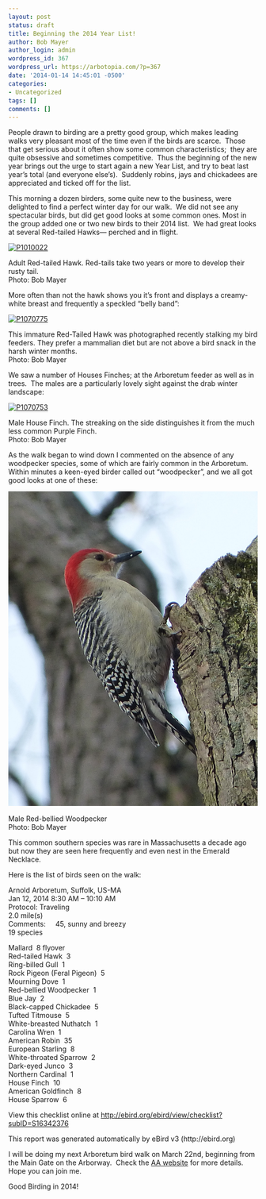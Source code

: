 ```yaml
---
layout: post
status: draft
title: Beginning the 2014 Year List!
author: Bob Mayer
author_login: admin
wordpress_id: 367
wordpress_url: https://arbotopia.com/?p=367
date: '2014-01-14 14:45:01 -0500'
categories:
- Uncategorized
tags: []
comments: []
---
```










<p>People drawn to birding are a pretty good group, which makes leading walks very pleasant most of the time even if the birds are scarce.&nbsp; Those that get serious about it often show some common characteristics;&nbsp; they are quite obsessive and sometimes competitive.&nbsp; Thus the beginning of the new year brings out the urge to start again a new Year List, and try to beat last year&rsquo;s total (and everyone else&rsquo;s).&nbsp; Suddenly robins, jays and chickadees are appreciated and ticked off for the list.</p>





<p>This morning a dozen birders, some quite new to the business, were delighted to find a perfect winter day for our walk.&nbsp; We did not see any spectacular birds, but did get good looks at some common ones. Most in the group added one or two new birds to their 2014 list.&nbsp; We had great looks at several Red-tailed Hawks&mdash; perched and in flight.</p>


<p><!-- wp:image {"id":693,"linkDestination":"custom"} --></p>
 <a href="/images/2014/01/P1010022.jpg"><img src="/images/2014/01/P1010022.jpg" alt="P1010022" class="wp-image-693"/></a>





<p>Adult Red-tailed Hawk. Red-tails take two years or more to develop their rusty tail.<br>Photo: Bob Mayer</p>





<p>More often than not the hawk shows you it&rsquo;s front and displays a creamy-white breast and frequently a speckled &ldquo;belly band&rdquo;:</p>


<p><!-- wp:image {"id":694,"linkDestination":"custom"} --></p>
 <a href="/images/2014/01/P1070775.jpg"><img src="/images/2014/01/P1070775.jpg" alt="P1070775" class="wp-image-694"/></a>





<p>This immature Red-Tailed Hawk was photographed recently stalking my bird feeders. They prefer a mammalian diet but are not above a bird snack in the harsh winter months.<br>Photo: Bob Mayer</p>





<p>We saw a number of Houses Finches; at the Arboretum feeder as well as in trees.&nbsp; The males are a particularly lovely sight against the drab winter landscape:</p>


<p><!-- wp:image {"id":696,"linkDestination":"custom"} --></p>
 <a href="/images/2014/01/P1070753.jpg"><img src="/images/2014/01/P1070753.jpg" alt="P1070753" class="wp-image-696"/></a>





<p>Male House Finch. The streaking on the side distinguishes it from the much less common Purple Finch.<br>Photo: Bob Mayer</p>





<p>As the walk began to wind down I commented on the absence of any woodpecker species, some of which are fairly common in the Arboretum.&nbsp; Within minutes a keen-eyed birder called out &ldquo;woodpecker&rdquo;, and we all got good looks at one of these:</p>


<p><!-- wp:image {"id":354,"linkDestination":"custom"} --></p>
 <a href="/images/2013/03/P1030156.jpg"><img src="/images/2013/03/P1030156.jpg" alt="P1030156" class="wp-image-354"/></a>





<p>Male Red-bellied Woodpecker<br>Photo: Bob Mayer</p>





<p>This common southern species was rare in Massachusetts a decade ago but now they are seen here frequently and even nest in the Emerald Necklace.</p>





<p>Here is the list of birds seen on the walk:</p>





<p>Arnold Arboretum, Suffolk, US-MA<br>Jan 12, 2014 8:30 AM &ndash; 10:10 AM<br>Protocol: Traveling<br>2.0 mile(s)<br>Comments:&nbsp;&nbsp;&nbsp;&nbsp; 45, sunny and breezy<br>19 species</p>





<p>Mallard&nbsp; 8 flyover<br>Red-tailed Hawk&nbsp; 3<br>Ring-billed Gull&nbsp; 1<br>Rock Pigeon (Feral Pigeon)&nbsp; 5<br>Mourning Dove&nbsp; 1<br>Red-bellied Woodpecker&nbsp; 1<br>Blue Jay&nbsp; 2<br>Black-capped Chickadee&nbsp; 5<br>Tufted Titmouse&nbsp; 5<br>White-breasted Nuthatch&nbsp; 1<br>Carolina Wren&nbsp; 1<br>American Robin&nbsp; 35<br>European Starling&nbsp; 8<br>White-throated Sparrow&nbsp; 2<br>Dark-eyed Junco&nbsp; 3<br>Northern Cardinal&nbsp; 1<br>House Finch&nbsp; 10<br>American Goldfinch&nbsp; 8<br>House Sparrow&nbsp; 6</p>





<p>View this checklist online at <a href="https://ebird.org/view/checklist/S16342376">http://ebird.org/ebird/view/checklist?subID=S16342376</a></p>





<p>This report was generated automatically by eBird v3 (http://ebird.org)</p>





<p>I will be doing my next Arboretum bird walk on March 22nd, beginning from the Main Gate on the Arborway.&nbsp; Check the&nbsp;<a href="http://www.arboretum.harvard.edu/">AA website</a>&nbsp;for more details.&nbsp; Hope you can join me.</p>





<p>Good Birding in 2014!</p>
